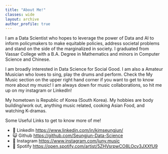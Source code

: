 ```yaml
---
title: "About Me!"
classes: wide
layout: archive
author_profile: true
---
```


I am a Data Scientist who hopes to leverage the power of Data and AI to inform policymakers to make equitable policies, address societal problems and stand on the side of the marginalized in society. I graduated from Vassar College with a B.A. Degree in Mathematics and minors in Computer Science and Chinese.

I am broadly interested in Data Science for Social Good. I am also a Amateur Musician who loves to sing, play the drums and perform. Check the My Music section on the upper right hand corner if you want to get to know more about my music! I am always down for music collaborations, so hit me up on my instagram or LinkedIn!

My hometown is Republic of Korea (South Korea). My hobbies are body building/work out, anything music related, cooking Asian Food, and watching K-dramas.

Some Useful Links to get to know more of me!

- 💼 LinkedIn https://www.linkedin.com/in/kimseungjun/
- 😺 Github https://github.com/Seungjun-Data-Science
- 📸 Instagram https://www.instagram.com/juny.music
- 🎵 Spotify https://open.spotify.com/artist/5ZHVsrpwCO8LOcv3JXXfU9
